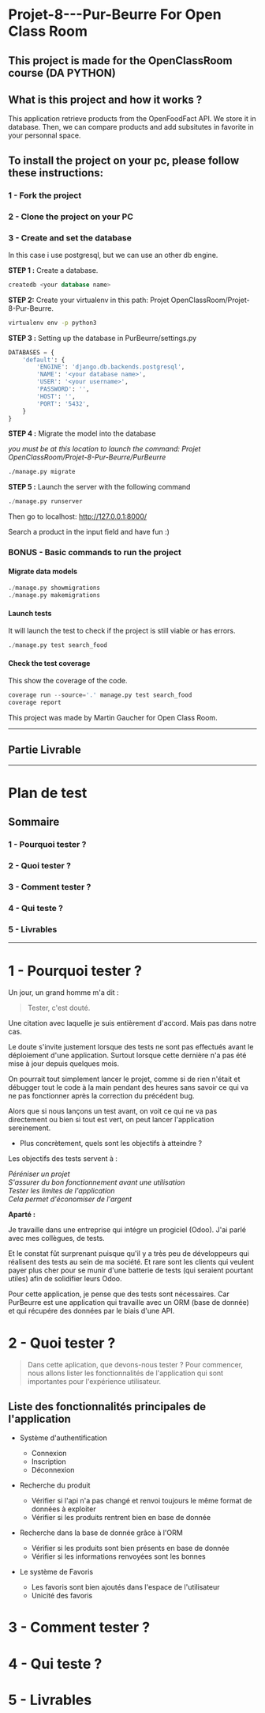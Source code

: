 # Projet-8---Pur-Beurre For Open Class Room
## This project is made for the OpenClassRoom course (DA PYTHON)

## What is this project and how it works ?
This application retrieve products from the OpenFoodFact API. We store it in database. Then, we can compare products
and add subsitutes in favorite in your personnal space.

## To install the project on your pc, please follow these instructions:

### 1 - Fork the project

### 2 - Clone the project on your PC

### 3 - Create and set the database
In this case i use postgresql, but we can use an other db engine.

**STEP 1 :** 
Create a database.

```sql
createdb <your database name>
```

**STEP 2:**
Create your virtualenv in this path: Projet OpenClassRoom/Projet-8-Pur-Beurre.

```bash
virtualenv env -p python3
```

**STEP 3 :** 
Setting up the database in PurBeurre/settings.py

```python
DATABASES = {
    'default': {
        'ENGINE': 'django.db.backends.postgresql',
        'NAME': '<your database name>',
        'USER': '<your username>',
        'PASSWORD': '',
        'HOST': '',
        'PORT': '5432',
    }
}
```

**STEP 4 :**
Migrate the model into the database

*you must be at this location to launch the command: Projet OpenClassRoom/Projet-8-Pur-Beurre/PurBeurre*

```bash
./manage.py migrate
```

**STEP 5 :**
Launch the server with the following command

```python
./manage.py runserver
```

Then go to localhost: http://127.0.0.1:8000/

Search a product in the input field and have fun :)

### BONUS - Basic commands to run the project


#### Migrate data models

```python
./manage.py showmigrations
./manage.py makemigrations
```

#### Launch tests

It will launch the test to check if the project is still viable or has errors.

```python
./manage.py test search_food
```

#### Check the test coverage

This show the coverage of the code.

```python
coverage run --source='.' manage.py test search_food
coverage report
```

This project was made by Martin Gaucher for Open Class Room.

---------------
## Partie Livrable
---------------

# Plan de test

## Sommaire

### 1 - Pourquoi tester ?

### 2 - Quoi tester ?

### 3 - Comment tester ?

### 4 - Qui teste ?

### 5 - Livrables

--------

# 1 - Pourquoi tester ?

Un jour, un grand homme m'a dit : 
> Tester, c'est douté.

Une citation avec laquelle je suis entièrement d'accord. Mais pas dans
notre cas.

Le doute s'invite justement lorsque des tests ne sont pas effectués avant le
déploiement d'une application. Surtout lorsque cette dernière n'a pas été
mise à jour depuis quelques mois.

On pourrait tout simplement lancer le projet, comme si de rien n'était
et débugger tout le code à la main pendant des heures sans savoir ce qui va
ne pas fonctionner après la correction du précédent bug.

Alors que si nous lançons un test avant, on voit ce qui ne va pas directement 
ou bien si tout est vert, on peut lancer l'application sereinement.

* Plus concrètement, quels sont les objectifs à atteindre ?

Les objectifs des tests servent à :

*Péréniser un projet*  
*S'assurer du bon fonctionnement avant une utilisation*  
*Tester les limites de l'application*  
*Cela permet d'économiser de l'argent*

**Aparté :**

Je travaille dans une entreprise qui intégre un progiciel (Odoo). J'ai parlé
avec mes collègues, de tests.

Et le constat fût surprenant puisque qu'il y a très peu de développeurs qui
réalisent des tests au sein de ma société. Et rare sont les clients qui veulent
payer plus cher pour se munir d'une batterie de tests (qui seraient pourtant
utiles) afin de solidifier leurs Odoo. 

Pour cette application, je pense que des tests sont nécessaires. Car PurBeurre
est une application qui travaille avec un ORM (base de donnée) et qui récupére
des données par le biais d'une API. 

# 2 - Quoi tester ?

> Dans cette aplication, que devons-nous tester ? Pour commencer, nous allons
> lister les fonctionnalités de l'application qui sont importantes pour
>l'expérience utilisateur.

## Liste des fonctionnalités principales de l'application

- Système d'authentification
    - Connexion
    - Inscription
    - Déconnexion

- Recherche du produit
    - Vérifier si l'api n'a pas changé et renvoi toujours le même
    format de données à exploiter
    - Vérifier si les produits rentrent bien en base de donnée

- Recherche dans la base de donnée grâce à l'ORM
    - Vérifier si les produits sont bien présents en base de donnée
    - Vérifier si les informations renvoyées sont les bonnes

- Le système de Favoris
    - Les favoris sont bien ajoutés dans l'espace de l'utilisateur
    - Unicité des favoris

# 3 - Comment tester ?

# 4 - Qui teste ?

# 5 - Livrables